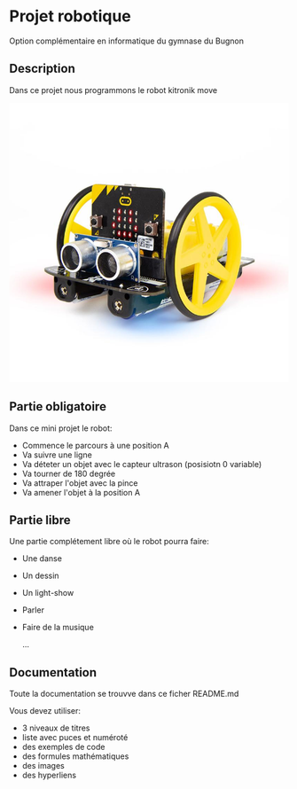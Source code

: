 # Projet robotique

Option complémentaire en informatique du gymnase du Bugnon

## Description

Dans ce projet nous programmons le robot kitronik move

![Kitronikmove](images/robot.jpg)

## Partie obligatoire

Dans ce mini projet le robot:

- Commence le parcours à une position A
- Va suivre une ligne
- Va déteter un objet avec le capteur ultrason (posisiotn 0 variable)
- Va tourner de 180 degrée
- Va attraper l'objet avec la pince
- Va amener l'objet à la position A

## Partie libre

Une partie complétement libre où le robot pourra faire:

- Une danse
- Un dessin
- Un light-show
- Parler
- Faire de la musique

    ...

## Documentation

Toute la documentation se trouvve dans ce ficher README.md

Vous devez utiliser:

- 3 niveaux de titres
- liste avec puces et numéroté
- des exemples de code
- des formules mathématiques
- des images
- des hyperliens
